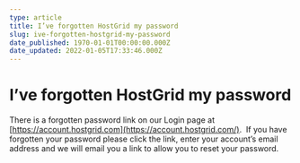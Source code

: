```yaml
---
type: article
title: I’ve forgotten HostGrid my password
slug: ive-forgotten-hostgrid-my-password
date_published: 1970-01-01T00:00:00.000Z
date_updated: 2022-01-05T17:33:46.000Z
---
```


# I’ve forgotten HostGrid my password

There is a forgotten password link on our Login page at [https://account.hostgrid.com](https://account.hostgrid.com/).  If you have forgotten your password please click the link, enter your account’s email address and we will email you a link to allow you to reset your password.